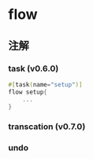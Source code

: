 # flow 



##  注解

### task   (v0.6.0)

```rust
#[task(name="setup")]
flow setup{
    ...
}
```


### transcation  (v0.7.0)



### undo
